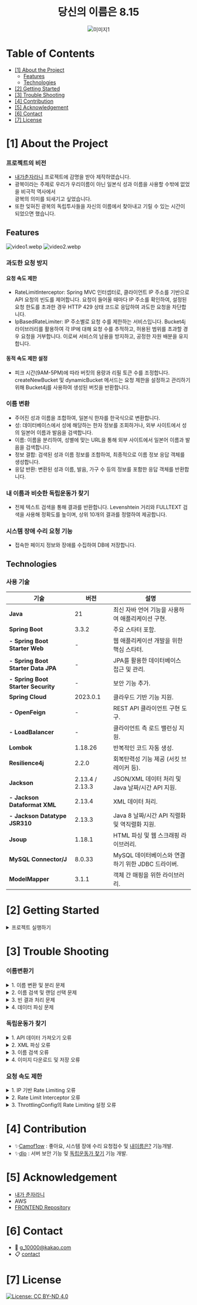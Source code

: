 <h1 style="text-align: center;"> 당신의 이름은 8.15 </h1>
<p style="text-align: center;">
   <img src="./img1.png" alt="이미지1" style=": center; max-width: 100%; height: auto;" />
</p>

# Table of Contents

- [[1] About the Project](#1-about-the-project)
    - [Features](#features)
    - [Technologies](#technologies)
- [[2] Getting Started](#2-getting-started)
- [[3] Trouble Shooting](#3-trouble-shooting)
- [[4] Contribution](#4-contribution)
- [[5] Acknowledgement](#5-acknowledgement)
- [[6] Contact](#6-contact)
- [[7] License](#7-license)

# [1] About the Project

### 프로젝트의 비전

- [내가춘자라니](https://chunja.vercel.app/) 프로젝트에 감명을 받아 제작하였습니다.
- 광복이라는 주제로 우리가 우리이름이 아닌 일본식 성과 이름을 사용할 수밖에 없었을 비극적 역사에서 <br />광복의 의미를 되새기고 싶었습니다.
- 또한 잊혀진 광복의 독립투사들을 자신의 이름에서 찾아내고 기릴 수 있는 시간이 되었으면 했습니다.

## Features

![video1.webp](video1.webp) ![video2.webp](video2.webp)


### 과도한 요청 방지 
#### 요청 속도 제한
- RateLimitInterceptor: Spring MVC 인터셉터로, 클라이언트 IP 주소를 기반으로 API 요청의 빈도를 제어합니다. 요청이 들어올 때마다 IP 주소를 확인하여, 설정된 요청 한도를 초과한 경우 HTTP 429 상태 코드로 응답하여 과도한 요청을 차단합니다.
- IpBasedRateLimiter: IP 주소별로 요청 수를 제한하는 서비스입니다. Bucket4j 라이브러리를 활용하여 각 IP에 대해 요청 수를 추적하고, 허용된 범위를 초과할 경우 요청을 거부합니다. 이로써 서비스의 남용을 방지하고, 공정한 자원 배분을 유지합니다.
#### 동적 속도 제한 설정
- 피크 시간(9AM-5PM)에 따라 버킷의 용량과 리필 토큰 수를 조정합니다. createNewBucket 및 dynamicBucket 메서드는 요청 제한을 설정하고 관리하기 위해 Bucket4j를 사용하여 생성된 버킷을 반환합니다.

### 이름 변환
- 주어진 성과 이름을 조합하여, 일본식 한자를 한국식으로 변환합니다.
- 성: 데이터베이스에서 성에 해당하는 한자 정보를 조회하거나, 외부 사이트에서 성의 일본어 이름과 발음을 검색합니다.
- 이름: 이름을 분리하여, 성별에 맞는 URL을 통해 외부 사이트에서 일본어 이름과 발음을 검색합니다.
- 정보 결합: 검색된 성과 이름 정보를 조합하여, 최종적으로 이름 정보 응답 객체를 생성합니다.
- 응답 반환: 변환된 성과 이름, 발음, 가구 수 등의 정보를 포함한 응답 객체를 반환합니다.

### 내 이름과 비슷한 독립운동가 찾기
- 전체 텍스트 검색을 통해 결과를 반환합니다. Levenshtein 거리와 FULLTEXT 검색을 사용해 정확도를 높이며, 상위 10개의 결과를 정렬하여 제공합니다.

### 시스템 장애 수리 요청 기능
- 접속한 페이지 정보와 장애를 수집하여 DB에 저장합니다.


## Technologies

### 사용 기술

| **기술**                  | **버전**        | **설명**                                               |
|---------------------------|-----------------|--------------------------------------------------------|
| **Java**                  | 21              | 최신 자바 언어 기능을 사용하여 애플리케이션 구현.      |
| **Spring Boot**           | 3.3.2           | 주요 스타터 포함.                                      |
| **- Spring Boot Starter Web** | -          | 웹 애플리케이션 개발을 위한 핵심 스타터.               |
| **- Spring Boot Starter Data JPA** | -     | JPA를 활용한 데이터베이스 접근 및 관리.               |
| **- Spring Boot Starter Security** | -    | 보안 기능 추가.                                        |
| **Spring Cloud**          | 2023.0.1        | 클라우드 기반 기능 지원.                              |
| **- OpenFeign**           | -               | REST API 클라이언트 구현 도구.                         |
| **- LoadBalancer**        | -               | 클라이언트 측 로드 밸런싱 지원.                       |
| **Lombok**                | 1.18.26         | 반복적인 코드 자동 생성.                              |
| **Resilience4j**          | 2.2.0           | 회복탄력성 기능 제공 (서킷 브레이커 등).               |
| **Jackson**               | 2.13.4 / 2.13.3 | JSON/XML 데이터 처리 및 Java 날짜/시간 API 지원.      |
| **- Jackson Dataformat XML** | 2.13.4        | XML 데이터 처리.                                      |
| **- Jackson Datatype JSR310** | 2.13.3       | Java 8 날짜/시간 API 직렬화 및 역직렬화 지원.         |
| **Jsoup**                 | 1.18.1          | HTML 파싱 및 웹 스크래핑 라이브러리.                   |
| **MySQL Connector/J**     | 8.0.33          | MySQL 데이터베이스와 연결하기 위한 JDBC 드라이버.     |
| **ModelMapper**           | 3.1.1           | 객체 간 매핑을 위한 라이브러리.                        |



# [2] Getting Started

<details>
  <summary>프로젝트 실행하기</summary>

1. **프로젝트 클론**: 이 레포지토리를 클론합니다.
    ```bash
    git clone https://github.com/Camof1ow/symmetrical-umbrella.git
    cd symmetrical-umbrella
    ```

2. **의존성 설치**: Gradle을 사용하여 프로젝트에 필요한 의존성을 설치합니다.
      ```bash
      ./gradlew build
      ```

3. **환경 변수 설정**: `src/main/resources/application.properties` 또는 `src/main/resources/application.yml` 파일을 수정하여 환경 변수를 설정합니다. 예:
    ```properties
    server.port=8080
    spring.datasource.url=jdbc:mysql://localhost:3306/yourdb
    spring.datasource.username=yourusername
    spring.datasource.password=yourpassword
    ```

4. **애플리케이션 실행**: 다음 명령어로 애플리케이션을 실행합니다.
    - **IDE에서 실행**: IDE에서 메인 클래스를 실행합니다.
    - **명령줄에서 실행**:
        - **Maven 사용 시**:
          ```bash
          mvn spring-boot:run
          ```
        - **Gradle 사용 시**:
          ```bash
          ./gradlew bootRun
          ```
        - **JAR 파일에서 실행**:
          ```bash
          java -jar target/your-app.jar
          ```

5. **프로젝트 확인**: 브라우저에서 `http://localhost:8080`으로 접속하여 애플리케이션이 정상적으로 실행되는지 확인합니다.

</details>

# [3] Trouble Shooting
### 이름변환기
<details>
  <summary>1. 이름 변환 및 분리 문제</summary>

**발생한 문제:**

입력된 성과 이름이 잘못된 형식으로 주어지면 이름 변환 과정에서 예외가 발생했습니다.

**해결 방법:**

`nameConvert` 메소드에서 `IllegalArgumentException`이 발생한 경우, 입력값이 올바른 형식인지 재검토했습니다. 변환 로직을 수정하여 예외를 보다 명확하게 처리했습니다.

```java
private String nameConvert(String koreanName) {
    try {
        Connection.Response response = Jsoup.connect(NAME_CONVERTER_URL)
                .method(Connection.Method.POST)
                .header("Content-Type", "application/x-www-form-urlencoded")
                .data("contents", koreanName)
                .data("firstinput", "OK")
                .execute();

        Document document = response.parse();
        return document.selectFirst(".finalresult").text();
    } catch (IOException e) {
        e.printStackTrace();
        throw new IllegalArgumentException("Error converting name", e);
    }
}
```

</details>

<details>
  <summary>2. 이름 검색 및 랜덤 선택 문제</summary>

**발생한 문제:**

이름 검색에 사용된 URL이 유효하지 않거나 서버 오류로 인해 `IOException`이 발생했습니다.

**해결 방법:**

`fetchElementsFromUrls` 메소드에서 URL을 정확히 검토하고 서버 접근 문제를 해결하기 위해 오류 카운트 로직을 추가했습니다. URL 리스트에서 모든 요청이 실패할 경우 `IllegalArgumentException`을 발생시켜 문제를 인식하고 처리했습니다. `getRandomElement` 메소드에서 빈 리스트가 반환된 경우 `IllegalStateException`을 처리하여 랜덤 선택 로직의 신뢰성을 높였습니다.

```java
private List<Element> fetchElementsFromUrls(List<String> urls) {
    List<Element> elements = new ArrayList<>();
    AtomicInteger errorCount = new AtomicInteger();

    urls.forEach(
            url -> {
                try {
                    Document document = Jsoup.connect(url).get();
                    Elements nameElements = document.select(".name_summary");
                    elements.addAll(nameElements);
                } catch (IOException e) {
                    errorCount.getAndIncrement();
                }
            });

    if (errorCount.get() == urls.size()) {
        throw new IllegalArgumentException("이름을 가져올 수 없어요.");
    }

    return elements;
}

private Element getRandomElement(List<Element> elements) {
    if (elements.isEmpty()) throw new IllegalStateException("No elements found");
    Random random = new Random();
    return elements.get(random.nextInt(elements.size()));
}
```

</details>

<details>
  <summary>3. 빈 결과 처리 문제</summary>

**발생한 문제:**

`fetchElementsFromUrls` 메소드에서 아무런 `Element`도 찾지 못한 경우, 결과가 비어 있어 문제를 발생시켰습니다.

**해결 방법:**

빈 결과가 반환된 경우, URL이 정확한지 확인하고 요청을 재시도하여 문제를 해결했습니다. `fetchElementFromUrl` 메소드에서 `IOException` 발생 시 적절한 예외 처리 및 로그 기록을 통해 문제를 추적했습니다.

```java
private Element fetchElementFromUrl(String url) {
    try {
        Document document = Jsoup.connect(url).get();
        return document.selectFirst(".name_summary");
    } catch (IOException e) {
        throw new RuntimeException("Error fetching data from URL: " + url, e);
    }
}
```

</details>

<details>
  <summary>4. 데이터 파싱 문제</summary>

**발생한 문제:**

`parseHouseholds` 메소드에서 가계수(`households`)를 파싱할 때 `Element`가 null일 경우 기본값으로 `9999`를 사용했습니다.

**해결 방법:**

`parseHouseholds` 메소드에서 `Element`가 null일 때 기본값을 설정하도록 로직을 추가했습니다. 가계수 텍스트에서 숫자만 추출하여 `Integer.parseInt`로 파싱하는 부분을 검토하고, 예외 처리를 강화했습니다.

```java
private int parseHouseholds(Element element) {
    if (element == null) return 9999;
    String householdsText = element.text();
    int i = element.text().lastIndexOf(':');
    String substring = householdsText.substring(i + 1);
    String numbersOnly = substring.replaceAll("[^0-9]", "");
    return Integer.parseInt(numbersOnly);
}
```

</details>

### 독립운동가 찾기
<details>
  <summary>1. API 데이터 가져오기 오류</summary>

**문제 발생:** API 데이터를 가져오는 과정에서 `activistClient.getApiResponse` 호출 결과가 `null`이거나, 응답 데이터 형식이 예상과 달라 XML 파싱 과정에서 예외가 발생하였다.

**해결 방법:** 문제를 해결하기 위해, `activistClient.getApiResponse` 메소드 호출 시 발생할 수 있는 예외를 처리하기 위해 try-catch 블록을 추가하였다. 또한, 응답 데이터가 `null`인 경우와 XML 파싱 중 오류가 발생할 경우를 대비하여 적절한 로그를 남기고 `null` 값을 반환하도록 하였다.

```java
private FamilyKeysAndPageCount getFamilyKeyAndPageCount(String key) {
    String response = activistClient.getApiResponse("4", key, 1);
    if (Objects.isNull(response)) {
        log.error("Failed to get. key: '{}'", key);
        return null;
    }
    ActivistOpenApiResponse activistOpenApiResponse = parseXmlResponse(response);
    if (Objects.isNull(activistOpenApiResponse)) {
        log.error("Failed to parse. key: '{}'", key);
        return null;
    }
    return new FamilyKeysAndPageCount(key, activistOpenApiResponse.getPageCount());
}
```

```java
private ActivistOpenApiResponse fetchPage(String key, int page) {
    String response = activistClient.getApiResponse("4", key, page);
    if (Objects.isNull(response)) {
        log.error("Failed to get. key: '{}', page: '{}'", key, page);
        return null;
    }
    ActivistOpenApiResponse activistOpenApiResponse = parseXmlResponse(response);
    if (Objects.isNull(activistOpenApiResponse)) {
        log.error("Failed to parse. key: '{}', page: '{}'", key, page);
        return null;
    }
    return activistOpenApiResponse;
}
```

</details>

<details>
  <summary>2. XML 파싱 오류</summary>

**문제 발생:** XML 파싱을 시도하는 과정에서 XML 문자열이 잘못된 형식이거나, `XmlMapper` 사용 중 예외가 발생하여 XML 파싱이 실패하였다.

**해결 방법:** `parseXmlResponse` 메소드에서 XML 파싱 중 예외가 발생할 수 있는 상황을 처리하기 위해 try-catch 블록을 사용하였다. 또한, XML 문자열이 유효하지 않은 경우를 대비하여 디버그 로그를 추가하여 문제를 쉽게 추적할 수 있도록 했다.

```java
private ActivistOpenApiResponse parseXmlResponse(String xmlString) {
    try {
        XmlMapper xmlMapper = new XmlMapper();
        xmlMapper.configure(DeserializationFeature.FAIL_ON_UNKNOWN_PROPERTIES, false);
        ActivistOpenApiResponse response = xmlMapper.readValue(xmlString, ActivistOpenApiResponse.class);
        log.debug("Parsed response: {}", response);
        return response;
    } catch (Exception e) {
        log.error("Error parsing XML: {}", e.getMessage(), e);
        log.debug("error XML: {}", xmlString);
        return null;
    }
}
```

</details>

<details>
  <summary>3. 이름 검색 오류</summary>

**문제 발생:** 이름 검색을 수행하는 과정에서 쿼리 실행 중 오류가 발생하거나 검색 결과가 비어 있는 경우가 발생하였다.

**해결 방법:** 검색 메소드에서 발생할 수 있는 예외를 처리하기 위해 try-catch 블록을 사용하였다. 또한, 검색 결과가 비어 있을 경우를 대비하여 적절한 로그를 남기고, 비어 있는 결과를 처리할 수 있도록 했다. 이로 인해 쿼리 오류와 비어 있는 결과에 대한 문제를 효과적으로 해결할 수 있었다.

```java
@Transactional
public List<ActivistResponse> findSameOrSimilarName(String name) {
    List<Activist> searchResults;
    searchResults = activistRepository.findBySimilarName(name);

    if(searchResults == null || searchResults.isEmpty()){
        searchResults = activistRepository.findByFullTextSearch(name);
    }
    if(searchResults == null || searchResults.isEmpty()){
        searchResults = activistRepository.findTop10ByNameContaining(name);
    }

    if (searchResults.isEmpty()) {
        log.error("No activists found with name: {}", name);
        return Collections.emptyList();
    }

    if(searchResults.size() > 10){
        searchResults = searchResults.subList(0, 9);
    }

    log.info("[search] search name : '{}', response names: {}",
        name, searchResults.stream().map(Activist::getName).toList());

    return proceedActivists(searchResults);
}
```

</details>

<details>
  <summary>4. 이미지 다운로드 및 저장 오류</summary>

**문제 발생:** 이미지 다운로드 및 저장 과정에서 이미지 URL 오류나 네트워크 문제로 인해 이미지 다운로드 실패 또는 파일 시스템 오류가 발생하였다.

**해결 방법:** 이미지 다운로드 중 네트워크 오류와 파일 시스템 오류를 처리하기 위해 try-catch 블록을 추가하였다. 다운로드 중 발생할 수 있는 오류를 로그로 기록하고, 이미지 저장 실패를 처리할 수 있도록 했다.

```java
private String downloadImage(String imageUrl) {
    String fileName = UUID.randomUUID() + ".jpg";
    Path path = Paths.get(IMAGE_DIRECTORY + fileName);

    try {
        String targetUrl = "https://search.i815.or.kr" + imageUrl;
        URL url = new URL(targetUrl);

        try (InputStream in = url.openStream();
            ReadableByteChannel rbc = Channels.newChannel(in);
            FileOutputStream fos = new FileOutputStream(path.toFile())) {
            fos.getChannel().transferFrom(rbc, 0, Long.MAX_VALUE);
        }
        return fileName;
    } catch (IOException e) {
        log.error("Error downloading image: {}", e.getMessage());
        return null;
    }
}
```

```java
private void updateDatabase(String chineseName, String imagePath) {
    if (imagePath != null) {
        activistRepository.findByNameHanja(chineseName)
            .ifPresent(activist -> {
                //유니크한 값이 아니라서 여러명이 나올 수 있음. 누군지 모르지 일단 업데이트 하지 않음
                if(activist.size() > 1){
                    return;
                }
                Activist first = activist.getFirst();
                first.setImagePath(imagePath);
                activistRepository.save(first);
            });
    }
}
```

</details>

### 요청 속도 제한

<details>
  <summary>1. IP 기반 Rate Limiting 오류</summary>

**문제 발생:** `IpBasedRateLimiter`에서 `ConcurrentHashMap`을 사용하여 IP 별로 Bucket을 관리하는 과정에서 Bucket이 제대로 생성되지 않거나, Token이 올바르게 소비되지 않는 문제가 발생하였다. 이로 인해 올바르지 않은 Rate Limiting 동작을 유발할 수 있었다.

**해결 방법:** Bucket 생성 및 Token 소비를 확인하기 위해 `resolveBucket`과 `tryConsume` 메소드에 적절한 로그를 추가하여 문제를 추적하였다. `ConcurrentHashMap.computeIfAbsent` 메소드 사용으로 Bucket을 안전하게 생성하고, `Bucket.tryConsumeAndReturnRemaining` 메소드로 Token 소비 상태를 체크하였다.

```java
public Bucket resolveBucket(String ip) {
    return buckets.computeIfAbsent(ip, k -> {
        log.debug("Creating new bucket for IP: {}", ip);
        return throttlingConfig.createNewBucket();
    });
}

public boolean tryConsume(String ip) {
    Bucket bucket = resolveBucket(ip);
    ConsumptionProbe probe = bucket.tryConsumeAndReturnRemaining(1);
    if (probe.isConsumed()) {
        log.debug("Request allowed for IP: {}. Remaining tokens: {}", ip, probe.getRemainingTokens());
        return true;
    } else {
        log.debug("Request denied for IP: {}. Need to wait {} seconds", ip, probe.getNanosToWaitForRefill() / 1_000_000_000);
        return false;
    }
}
```

</details>

<details>
  <summary>2. Rate Limit Interceptor 오류</summary>

**문제 발생:** `RateLimitInterceptor`에서 클라이언트 IP를 추출하여 Rate Limiting을 적용하는 과정에서 IP 추출 로직이 올바르게 작동하지 않거나, `IpBasedRateLimiter`와의 연동 문제가 발생하였다. 이로 인해 Rate Limiting이 제대로 적용되지 않거나, API 요청이 차단되지 않는 문제가 발생하였다.

**해결 방법:** IP 추출 로직과 Rate Limiting 처리를 검토하여 클라이언트 IP를 정확히 추출하고, `IpBasedRateLimiter`의 `tryConsume` 메소드 호출 결과에 따라 적절히 응답을 설정하도록 했다. IP 추출 로직에 대한 로깅을 추가하여 문제를 쉽게 파악할 수 있도록 했다.

```java
@Override
public boolean preHandle(HttpServletRequest request,
    HttpServletResponse response, Object handler) throws Exception {

    String ip = getClientIp(request);

    if (rateLimiter.tryConsume(ip)) {
        return true;
    }

    response.sendError(
        HttpStatus.TOO_MANY_REQUESTS.value(),
        "You have exhausted your API Request Quota"
    );
    return false;
}

private String getClientIp(HttpServletRequest request) {
    String ip = request.getHeader("X-Forwarded-For");
    if (ip == null || ip.isEmpty() || "unknown".equalsIgnoreCase(ip)) {
        ip = request.getRemoteAddr();
    }
    return ip;
}
```

</details>

<details>
  <summary>3. ThrottlingConfig의 Rate Limiting 설정 오류</summary>

**문제 발생:** `ThrottlingConfig`에서 Rate Limiting 설정이 잘못되어 피크 시간과 비피크 시간에 대한 Bucket의 용량과 리필 토큰 수가 잘못 설정되는 문제가 발생하였다. 이로 인해 Rate Limiting 동작이 비정상적으로 작동할 수 있었다.

**해결 방법:** Rate Limiting 설정 메소드에서 피크 시간과 비피크 시간에 따른 용량과 리필 토큰 수를 올바르게 설정하도록 검토하였다. `isPeakHour` 메소드를 사용하여 피크 시간 여부를 확인하고, 이를 기반으로 적절한 Rate Limiting 설정을 적용하였다.

```java
@Bean
public Bucket dynamicBucket() {
    return Bucket.builder()
        .addLimit(
            Bandwidth.classic(getCapacity(),
            Refill.intervally(getRefillTokens(), Duration.ofMinutes(1)))
        ).build();
}

private long getCapacity() {
    return isPeakHour() ? 20 : 30;
}

private long getRefillTokens() {
    return isPeakHour() ? 20 : 30;
}

public boolean isPeakHour() {
    int hour = LocalTime.now().getHour();
    return hour >= 9 && hour < 17;  // 9AM to 5PM을 피크 시간으로 가정
}
```

</details>

# [4] Contribution

- ✨[Camof1ow](https://github.com/Camof1ow) : 좋아요, 시스템 장애 수리 요청접수 및 [내이름은?](https://yourname815.vercel.app/myname) 기능개발.
- ✨[dlo](https://github.com/Kang-YongHo) : 서버 보안 기능 및 [독립운동가 찾기](https://yourname815.vercel.app/activist) 기능 개발.

# [5] Acknowledgement

- [내가 춘자라니](https://chunja.vercel.app/)
- AWS
- [FRONTEND Repository](https://github.com/Camof1ow/your-name-815)

# [6] Contact

- 📧 g_10000@kakao.com
- 📋 [contact](https://camof1ow.github.io/#three)

# [7] License

[![License: CC BY-ND 4.0](https://licensebuttons.net/l/by-nd/4.0/80x15.png)](https://creativecommons.org/licenses/by-nd/4.0/)

